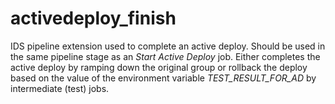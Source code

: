 # activedeploy_finish

IDS pipeline extension used to complete an active deploy.
Should be used in the same pipeline stage as an _Start Active Deploy_ job.
Either completes the active deploy by ramping down the original group or rollback the deploy
based on the value of the environment variable _TEST_RESULT_FOR_AD_ by intermediate (test) jobs.
